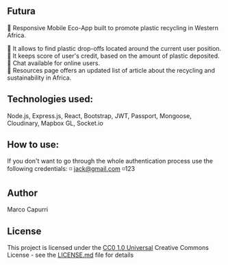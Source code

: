 ## Futura

💚 Responsive Mobile Eco-App built to promote plastic recycling in Western Africa.<br/>

🔸 It allows to find plastic drop-offs located around the current user position.
🔸 It keeps score of user's credit, based on the amount of plastic deposited.<br/>
🔸 Chat available for online users.<br/>
🔸 Resources page offers an updated list of article about the recycling and sustainability in Africa.<br/>

## Technologies used:
Node.js, Express.js, React, Bootstrap, JWT, 	Passport, Mongoose, Cloudinary, Mapbox GL, Socket.io

## How to use:
If you don't want to go through the whole authentication process use the following credentials:
◽  jack@gmail.com   ◽123

## Author

Marco Capurri

## License

This project is licensed under the [CC0 1.0 Universal](LICENSE.md)
Creative Commons License - see the [LICENSE.md](LICENSE.md) file for
details

